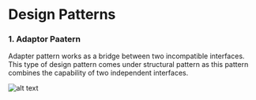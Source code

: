 # Design Patterns

### 1. Adaptor Paatern
Adapter pattern works as a bridge between two incompatible interfaces. This type of design pattern comes under structural pattern as this pattern combines the capability of two independent interfaces.

![alt text](http://www.cs.sjsu.edu/~pearce/modules/patterns/platform/adapter/adapter_files/image002.jpg)
